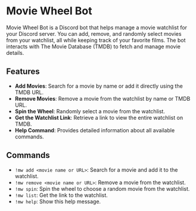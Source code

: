 # Movie Wheel Bot

Movie Wheel Bot is a Discord bot that helps manage a movie watchlist for your Discord server. You can add, remove, and randomly select movies from your watchlist, all while keeping track of your favorite films. The bot interacts with The Movie Database (TMDB) to fetch and manage movie details.

## Features

- **Add Movies**: Search for a movie by name or add it directly using the TMDB URL.
- **Remove Movies**: Remove a movie from the watchlist by name or TMDB URL.
- **Spin the Wheel**: Randomly select a movie from the watchlist.
- **Get the Watchlist Link**: Retrieve a link to view the entire watchlist on TMDB.
- **Help Command**: Provides detailed information about all available commands.

## Commands

- `!mw add <movie name or URL>`: Search for a movie and add it to the watchlist.
- `!mw remove <movie name or URL>`: Remove a movie from the watchlist.
- `!mw spin`: Spin the wheel to choose a random movie from the watchlist.
- `!mw list`: Get the link to the watchlist.
- `!mw help`: Show this help message.
